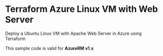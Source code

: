 # Terraform Azure Linux VM with Web Server

Deploy a Ubuntu Linux VM with Apache Web Server in Azure using Terraform

This sample code is valid for **AzureRM v1.x**

